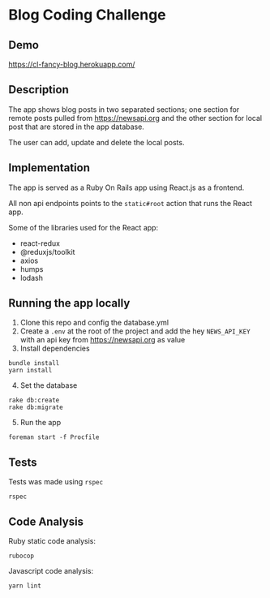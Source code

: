 # Blog Coding Challenge

## Demo
https://cl-fancy-blog.herokuapp.com/

## Description
The app shows blog posts in two separated sections; one section for remote posts pulled from https://newsapi.org and the other section for local post that are stored in the app database.

The user can add, update and delete the local posts.

## Implementation
The app is served as a Ruby On Rails app using React.js as a frontend.

All non api endpoints points to the `static#root` action that runs the React app.

Some of the libraries used for the React app:
- react-redux
- @reduxjs/toolkit
- axios
- humps
- lodash

## Running the app locally

1. Clone this repo and config the database.yml
2. Create a `.env` at the root of the project and add the hey `NEWS_API_KEY` with an api key from https://newsapi.org as value
3. Install dependencies
```
bundle install
yarn install
```
4. Set the database
```bazaar
rake db:create
rake db:migrate
```
5. Run the app
```bazaar
foreman start -f Procfile
```

## Tests
Tests was made using `rspec`
```bazaar
rspec
```

## Code Analysis
Ruby static code analysis:
```bazaar
rubocop
```
Javascript code analysis:
```bazaar
yarn lint
```